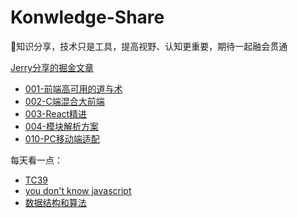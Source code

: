 # Konwledge-Share
🦁知识分享，技术只是工具，提高视野、认知更重要，期待一起融会贯通

[Jerry分享的掘金文章](https://juejin.cn/user/4001878055334349/posts)

+ [001-前端高可用的道与术](001-前端高可用的道与术.md)
+ [002-C端混合大前端](002-C端混合大前端.md)
+ [003-React精进](003-React精进.md)
+ [004-模块解析方案](004-模块解析方案.md)
+ [010-PC移动端适配](010-PC移动端适配.md)

每天看一点：
+ [TC39](https://github.com/tc39)
+ [you don't know javascript](https://github.com/getify/You-Dont-Know-JS)
+ [数据结构和算法](https://github.com/trekhleb/javascript-algorithms)

